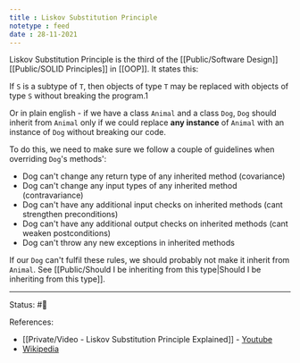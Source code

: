 ```yaml
---
title : Liskov Substitution Principle
notetype : feed
date : 28-11-2021
---
```

Liskov Substitution Principle is the third of the [[Public/Software Design]] [[Public/SOLID Principles]] in [[OOP]]. It states this:

If `S` is a subtype of `T`, then objects of type `T` may be replaced with objects of type `S` without breaking the program.1

Or in plain english - if we have a class `Animal` and a class `Dog`, `Dog` should inherit from `Animal` only if we could replace **any instance** of `Animal` with an instance of `Dog` without breaking our code.

To do this, we need to make sure we follow a couple of guidelines when overriding `Dog`'s methods':
- Dog can't change any return type of any inherited method (covariance)
- Dog can't change any input types of any inherited method (contravariance)
- Dog can't have any additional input checks on inherited methods (cant strengthen preconditions)
- Dog can't have any additional output checks on inherited methods (cant weaken postconditions)
- Dog can't throw any new exceptions in inherited methods

If our `Dog` can't fulfil these rules, we should probably not make it inherit from `Animal`. See [[Public/Should I be inheriting from this type|Should I be inheriting from this type]].

-----

Status: #🌲 

References:
- [[Private/Video - Liskov Substitution Principle Explained]] - [Youtube](https://www.youtube.com/watch?v=-3UXq2krhyw)
- [Wikipedia](https://en.wikipedia.org/wiki/Liskov_substitution_principle)